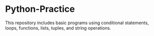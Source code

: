 # Python-Practice
This repository includes basic programs using conditional statements, loops, functions, lists, tuples, and string operations.
